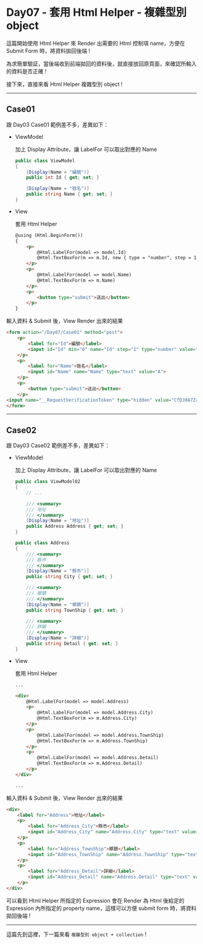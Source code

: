 # Day07 - 套用 Html Helper - 複雜型別 object

這篇開始使用 Html Helper 來 Render 出需要的 Html 控制項 name，方便在 Submit Form 時，將資料拋回後端 !

為求簡單驗証，當後端收到前端拋回的資料後，就直接放回原頁面，來確認所輸入的資料是否正確 !

接下來，直接來看 Html Helper 複雜型別 object !

---

## Case01

跟 Day03 Case01 範例差不多，差異如下：

- ViewModel

    加上 Display Attribute，讓 LabelFor 可以取出對應的 Name

    ```csharp
    public class ViewModel
    {
        [Display(Name = "編號")]
        public int Id { get; set; }

        [Display(Name = "姓名")]
        public string Name { get; set; }
    }
    ```

- View

    套用 Html Helper

    ```html
    @using (Html.BeginForm())
    {
        <p>
            @Html.LabelFor(model => model.Id)
            @Html.TextBoxFor(m => m.Id, new { type = "number", step = 1, min = 0 })
        </p>
        <p>
            @Html.LabelFor(model => model.Name)
            @Html.TextBoxFor(m => m.Name)
        </p>
        <p>
            <button type="submit">送出</button>
        </p>
    }
    ```

輸入資料 & Submit 後，View Render 出來的結果

```html
<form action="/Day07/Case01" method="post">    
    <p>
        <label for="Id">編號</label>
        <input id="Id" min="0" name="Id" step="1" type="number" value="1">
    </p>
    <p>
        <label for="Name">姓名</label>
        <input id="Name" name="Name" type="text" value="A">
    </p>
    <p>
        <button type="submit">送出</button>
    </p>
<input name="__RequestVerificationToken" type="hidden" value="CfDJ8A7ZajjSkvVDucDkty34oK7Kp5biaPr_zr_L49d6sOTvKGJB78nig2ULh8VxpBWFu80Eqii_fqJFFvXq1YHOxHdcZKw-gi-ZtPOhvJWi1kwprZsZTyLXVsO0Fgt7IVRuL9RrDGacz_XiFnsMkbOCvWk">
</form>
```

---

## Case02

跟 Day03 Case02 範例差不多，差異如下：

- ViewModel

    加上 Display Attribute，讓 LabelFor 可以取出對應的 Name

    ```csharp
    public class ViewModel02
    {
        // ...

        /// <summary>
        /// 地址
        /// </summary>
        [Display(Name = "地址")]
        public Address Address { get; set; }
    }

    public class Address
    {
        /// <summary>
        /// 縣市
        /// </summary>
        [Display(Name = "縣市")]
        public string City { get; set; }

        /// <summary>
        /// 鄉鎮
        /// </summary>
        [Display(Name = "鄉鎮")]
        public string TownShip { get; set; }

        /// <summary>
        /// 詳細
        /// </summary>
        [Display(Name = "詳細")]
        public string Detail { get; set; }
    }
    ```

- View

    套用 Html Helper

    ```html
    ...

    <div>
        @Html.LabelFor(model => model.Address)
        <p>
            @Html.LabelFor(model => model.Address.City)
            @Html.TextBoxFor(m => m.Address.City)
        </p>
        <p>
            @Html.LabelFor(model => model.Address.TownShip)
            @Html.TextBoxFor(m => m.Address.TownShip)
        </p>
        <p>
            @Html.LabelFor(model => model.Address.Detail)
            @Html.TextBoxFor(m => m.Address.Detail)
        </p>
    </div>

    ...
    ```

輸入資料 & Submit 後，View Render 出來的結果

```html
<div>
    <label for="Address">地址</label>
    <p>
        <label for="Address_City">縣市</label>
        <input id="Address_City" name="Address.City" type="text" value="b">
    </p>
    <p>
        <label for="Address_TownShip">鄉鎮</label>
        <input id="Address_TownShip" name="Address.TownShip" type="text" value="c">
    </p>
    <p>
        <label for="Address_Detail">詳細</label>
        <input id="Address_Detail" name="Address.Detail" type="text" value="d">
    </p>
</div>
```




可以看到 Html Helper 所指定的 Expression 會在 Render 為 Html 後給定的 Expression 內所指定的 property name，這樣可以方便 submit form 時，將資料拋回後端 !

---

這篇先到這裡，下一篇來看 `複雜型別 object + collection` !
